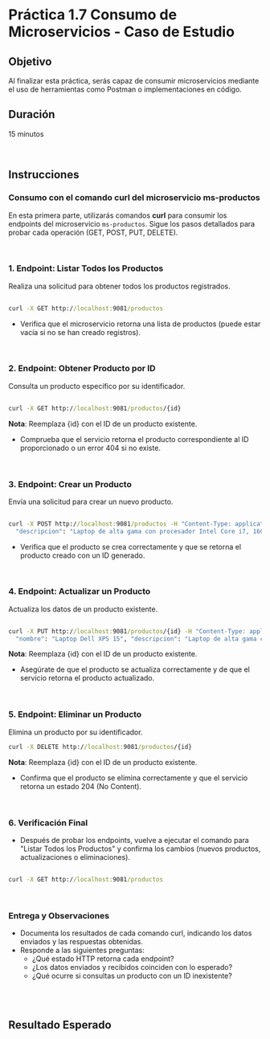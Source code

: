 # Práctica 1.7 Consumo de Microservicios - Caso de Estudio

## Objetivo
Al finalizar esta práctica, serás capaz de consumir microservicios mediante el uso de herramientas como Postman o implementaciones en código.  

## Duración
15 minutos

<br/>

## Instrucciones 

### Consumo con el comando curl del microservicio ms-productos

En esta primera parte, utilizarás comandos **curl** para consumir los endpoints del microservicio `ms-productos`. Sigue los pasos detallados para probar cada operación (GET, POST, PUT, DELETE).

<br/>

### 1. Endpoint: Listar Todos los Productos

Realiza una solicitud para obtener todos los productos registrados.

```cmd
 
curl -X GET http://localhost:9081/productos
```

- Verifica que el microservicio retorna una lista de productos (puede estar vacía si no se han creado registros).

<br/>

### 2. Endpoint: Obtener Producto por ID

Consulta un producto específico por su identificador.

```cmd
 
curl -X GET http://localhost:9081/productos/{id}
```

**Nota**: Reemplaza {id} con el ID de un producto existente.

- Comprueba que el servicio retorna el producto correspondiente al ID proporcionado o un error 404 si no existe.

<br/>

### 3. Endpoint: Crear un Producto

Envía una solicitud para crear un nuevo producto.

```cmd
 
curl -X POST http://localhost:9081/productos -H "Content-Type: application/json" -d '{ "nombre": "Laptop Dell XPS 15",
  "descripcion": "Laptop de alta gama con procesador Intel Core i7, 16GB RAM y 512GB SSD.", "precio": 1500.99, "stock": 10 }'

```
- Verifica que el producto se crea correctamente y que se retorna el producto creado con un ID generado.

<br/>

### 4. Endpoint: Actualizar un Producto

Actualiza los datos de un producto existente.

```cmd
 
curl -X PUT http://localhost:9081/productos/{id} -H "Content-Type: application/json" -d {
  "nombre": "Laptop Dell XPS 15", "descripcion": "Laptop de alta gama con procesador Intel Core i9, 32GB RAM y 2TB SSD." , "precio": 150000.99, "stock": 5 }'
```

**Nota**: Reemplaza {id} con el ID de un producto existente.

- Asegúrate de que el producto se actualiza correctamente y de que el servicio retorna el producto actualizado.

<br/>

### 5. Endpoint: Eliminar un Producto

Elimina un producto por su identificador.

```cmd
curl -X DELETE http://localhost:9081/productos/{id}
```

**Nota**: Reemplaza {id} con el ID de un producto existente.

- Confirma que el producto se elimina correctamente y que el servicio retorna un estado 204 (No Content).

<br/>

### 6. Verificación Final

- Después de probar los endpoints, vuelve a ejecutar el comando para "Listar Todos los Productos" y confirma los cambios (nuevos productos, actualizaciones o eliminaciones).

```cmd
 
curl -X GET http://localhost:9081/productos
```

<br/>

### Entrega y Observaciones

- Documenta los resultados de cada comando curl, indicando los datos enviados y las respuestas obtenidas.
- Responde a las siguientes preguntas:
    - ¿Qué estado HTTP retorna cada endpoint?
    - ¿Los datos enviados y recibidos coinciden con lo esperado?
    - ¿Qué ocurre si consultas un producto con un ID inexistente?

<br/>
<br/>

## Resultado Esperado